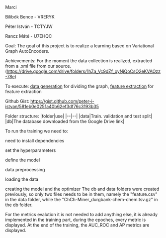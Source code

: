 Marci

Bilibók Bence - VRERYK

Péter István - TCTYJW

Rancz Máté - U7EHQC

Goal: The goal of this project is to realize a learning based on Variational Graph AutoEncoders. 

Achievements: For the moment the data collection is realized, extracted from a .xml file from our source. 
(https://drive.google.com/drive/folders/1hZa_Vc9dZf_oyNjQoCsO2eKVAOzz-78e)

To execute: [data generation](data_generation.ipynb) for dividing the graph, [feature extraction](creating_features.ipynb) for feature extraction

Github Gist: https://gist.github.com/peter-i-istvan/581eb0e0251a40b62ef3df76c3193b35

Folder structure:
|folder|use|
|--|--|
|data|Train. validation and test split|
|db|The database downloaded from the Google Drive link|

To run the training we need to:

need to install dependencies

set the hyperparameters

define the model

data preprocessing

loading the data

creating the model and the optimizer
The db and data folders were created previously, so only two files needs to be in them, namely the "feature.csv" in the data folder, while the "ChCh-Miner_durgbank-chem-chem.tsv.gz" in the db folder.

For the metrics evalution it is not needed to add anything else, it is already implemented in the training part, during the epoches, every metric is displayed. At the end of the training, the AUC_ROC and AP metrics are displayed.

